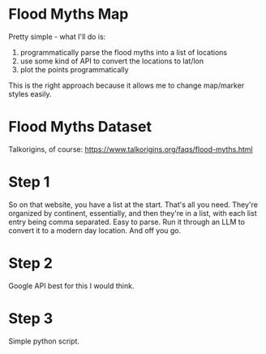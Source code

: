 # Flood Myths Map

Pretty simple - what I'll do is:
1. programmatically parse the flood myths into a list of locations
2. use some kind of API to convert the locations to lat/lon
3. plot the points programmatically

This is the right approach because it allows me to change map/marker styles easily.

# Flood Myths Dataset

Talkorigins, of course: https://www.talkorigins.org/faqs/flood-myths.html

# Step 1

So on that website, you have a list at the start. That's all you need. They're organized by continent, essentially, and then they're in a list, with each list entry being comma separated. Easy to parse. Run it through an LLM to convert it to a modern day location. And off you go.

# Step 2

Google API best for this I would think.

# Step 3

Simple python script.